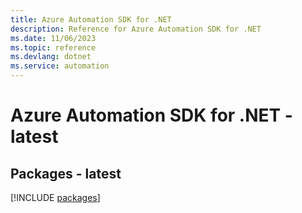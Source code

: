 ```yaml
---
title: Azure Automation SDK for .NET
description: Reference for Azure Automation SDK for .NET
ms.date: 11/06/2023
ms.topic: reference
ms.devlang: dotnet
ms.service: automation
---
```

# Azure Automation SDK for .NET - latest
## Packages - latest
[!INCLUDE [packages](automation-index.md)]